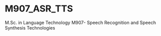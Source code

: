 # M907_ASR_TTS
M.Sc. in Language Technology M907- Speech Recognition and Speech Synthesis Technologies
